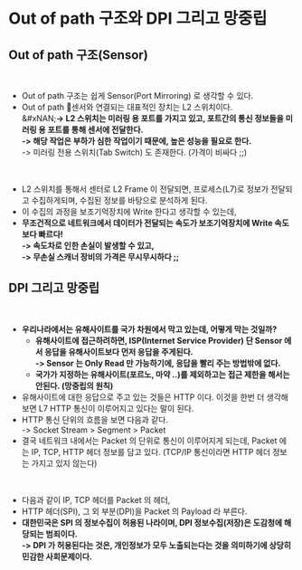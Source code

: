 # Out of path 구조와 DPI 그리고 망중립

## Out of path 구조(Sensor)

<figure><img src="../../../../../.gitbook/assets/스크린샷 2024-01-12 16.23.28.png" alt=""><figcaption></figcaption></figure>

* Out of path 구조는 쉽게 Sensor(Port Mirroring) 로 생각할 수 있다.
* Out of path 센서와 연결되는 대표적인 장치는 L2 스위치이다. \
  &#xNAN;**-> L2 스위치는 미러링 용 포트를 가지고 있고, 포트간의 통신 정보들을 미러링 용 포트를 통해 센서에 전달한다.**\
  **-> 해당 작업은 부하가 심한 작업이기 때문에, 높은 성능을 필요로 한다.**\
  -> 미러링 전용 스위치(Tab Switch) 도 존재한다. (가격이 비싸다 ;;)

<figure><img src="../../../../../.gitbook/assets/스크린샷 2024-01-12 17.09.01.png" alt=""><figcaption></figcaption></figure>

* L2 스위치를 통해서 센터로 L2 Frame 이 전달되면, 프로세스(L7)로 정보가 전달되고 수집하게되며, 수집된 정보를 바탕으로 분석하게 된다.&#x20;
* 이 수집의 과정을 보조기억장치에 Write 한다고 생각할 수 있는데,
* **무조건적으로 네트워크에서 데이터가 전달되는 속도가 보조기억장치에 Write 속도보다 빠르다!**\
  **-> 속도차로 인한 손실이 발생할 수 있고,** \
  **-> 무손실 스캐너 장비의 가격은 무시무시하다 ;;**

## DPI 그리고 망중립

<figure><img src="../../../../../.gitbook/assets/스크린샷 2024-01-12 16.43.07.png" alt=""><figcaption></figcaption></figure>

* **우리나라에서는 유해사이트를 국가 차원에서 막고 있는데, 어떻게 막는 것일까?**
  * **유해사이트에 접근하려하면, ISP(Internet Service Provider) 단 Sensor 에서 응답을 유해사이트보다 먼저 응답을 주게된다.** \
    **-> Sensor 는 Only Read 만 가능하기에, 응답을 빨리 주는 방법밖에 없다.**&#x20;
  * **국가가 지정하는 유해사이트(포르노, 마약 ..)를 제외하고는 접근 제한을 해서는 안된다. (망중립의 원칙)**
* 유해사이트에 대한 응답으로 주고 있는 것들은 HTTP 이다. 이것을 한번 더 생각해보면 L7 HTTP 통신이 이루어지고 있다는 말이 된다.
* HTTP 통신 단위의 흐름을 보면 다음과 같다.\
  -> Socket Stream > Segment > Packet&#x20;
* 결국 네트워크 내에서는 Packet 의 단위로 통신이 이루어지게 되는데, Packet 에는 IP, TCP, HTTP 헤더 정보를 담고 있다. (TCP/IP 통신이라면 HTTP 헤더 정보는 가지고 있지 않는다)

<figure><img src="../../../../../.gitbook/assets/스크린샷 2024-01-12 16.58.26.png" alt=""><figcaption></figcaption></figure>

* 다음과 같이 IP, TCP 헤더를 Packet 의 헤더,&#x20;
* HTTP 헤더(SPI), 그 외 부분(DPI)을 Packet 의 Payload 라 부른다.&#x20;
* **대한민국은 SPI 의 정보수집이 허용된 나라이며, DPI 정보수집(저장)은 도감청에 해당되는 범죄이다.** \
  **-> DPI 가 허용된다는 것은, 개인정보가 모두 노출되는다는 것을 의미하기에 상당히 민감한 사회문제이다.**&#x20;
